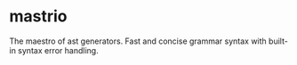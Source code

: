 # mastrio
The maestro of ast generators. Fast and concise grammar syntax with built-in syntax error handling.
